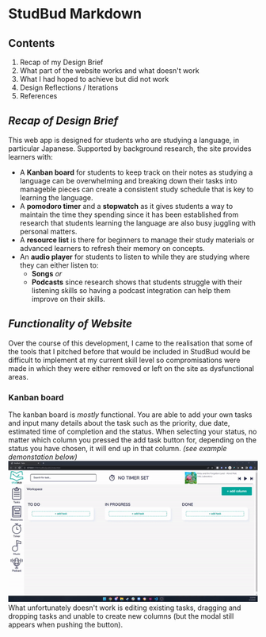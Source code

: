 # StudBud Markdown


## **Contents**
1. Recap of my Design Brief
2. What part of the website works and what doesn't work
3. What I had hoped to achieve but did not work
4. Design Reflections / Iterations
5. References


## ***Recap of Design Brief***
This web app is designed for students who are studying a language, in particular Japanese. Supported by background research, the site provides learners with:
 * A **Kanban board** for students to keep track on their notes as studying a language can be overwhelming and breaking down their tasks into manageble pieces can create a consistent study schedule that is key to learning the language.
 * A **pomodoro timer** and a **stopwatch** as it gives students a way to maintain the time they spending since it has been established from research that students learning the language are also busy juggling with personal matters. 
 * A **resource list** is there for beginners to manage their study materials or advanced learners to refresh their memory on concepts.
 * An **audio player** for students to listen to while they are studying where they can either listen to:
    * **Songs** _or_
    * **Podcasts** since research shows that students struggle with their listening skills so having a podcast integration can help them improve on their skills.


## ***Functionality of Website***
Over the course of this development, I came to the realisation that some of the tools that I pitched before that would be included in StudBud would be difficult to implement at my current skill level so compromisations were made in which they were either removed or left on the site as dysfunctional areas.

### **Kanban board** <br>
The kanban board is _mostly_ functional. You are able to add your own tasks and input many details about the task such as the priority, due date, estimated time of completion and the status. When selecting your status, no matter which column you pressed the add task button for, depending on the status you have chosen, it will end up in that column. _(see example demonstation below)_ <br>
<img src="markdown image assets/GIF1.gif" alt="GIF of Kanban demonstration"> <br>
What unfortunately doesn't work is editing existing tasks, dragging and dropping tasks and unable to create new columns (but the modal still appears when pushing the button).


